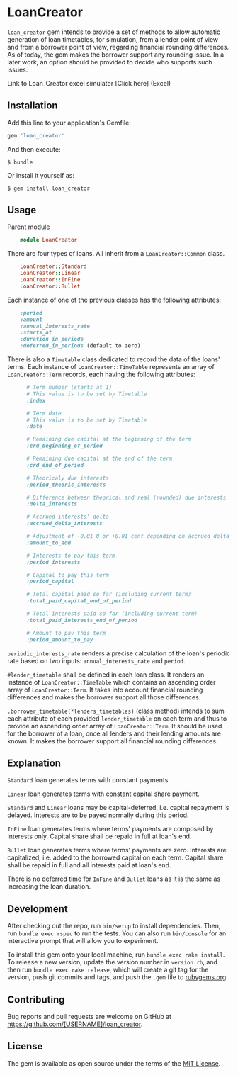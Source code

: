 # LoanCreator

`loan_creator` gem intends to provide a set of methods to allow automatic
generation of loan timetables, for simulation, from a lender point of view
and from a borrower point of view, regarding financial rounding differences.
As of today, the gem makes the borrower support any rounding issue. In a
later work, an option should be provided to decide who supports such issues.

Link to Loan_Creator excel simulator [Click here] (Excel)

## Installation

Add this line to your application's Gemfile:

```ruby
gem 'loan_creator'
```

And then execute:

    $ bundle

Or install it yourself as:

    $ gem install loan_creator

## Usage

Parent module
```ruby
    module LoanCreator
```

There are four types of loans. All inherit from a `LoanCreator::Common` class.
```ruby
    LoanCreator::Standard
    LoanCreator::Linear
    LoanCreator::InFine
    LoanCreator::Bullet
```

Each instance of one of the previous classes has the following attributes:
```ruby
    :period
    :amount
    :annual_interests_rate
    :starts_at
    :duration_in_periods
    :deferred_in_periods (default to zero)
```

There is also a `Timetable` class dedicated to record the data of the loans' terms.
Each instance of `LoanCreator::TimeTable` represents an array of `LoanCreator::Term` records, each having the following attributes:
```ruby
      # Term number (starts at 1)
      # This value is to be set by Timetable
      :index

      # Term date
      # This value is to be set by Timetable
      :date

      # Remaining due capital at the beginning of the term
      :crd_beginning_of_period

      # Remaining due capital at the end of the term
      :crd_end_of_period

      # Theoricaly due interests
      :period_theoric_interests

      # Difference between theorical and real (rounded) due interests
      :delta_interests

      # Accrued interests' delta
      :accrued_delta_interests

      # Adjustment of -0.01 0 or +0.01 cent depending on accrued_delta_interests
      :amount_to_add

      # Interests to pay this term
      :period_interests

      # Capital to pay this term
      :period_capital

      # Total capital paid so far (including current term)
      :total_paid_capital_end_of_period

      # Total interests paid so far (including current term)
      :total_paid_interests_end_of_period

      # Amount to pay this term
      :period_amount_to_pay
```

`periodic_interests_rate` renders a precise calculation of the loan's periodic rate based on two inputs: `annual_interests_rate` and `period`.

`#lender_timetable` shall be defined in each loan class. It renders
an instance of `LoanCreator::TimeTable` which contains an ascending order array of `LoanCreator::Term`.
It takes into account financial rounding differences and makes the borrower
support all those differences.

`.borrower_timetable(*lenders_timetables)` (class method) intends to sum each attribute of
each provided `lender_timetable` on each term and thus to provide an ascending order array of
`LoanCreator::Term`. It should be used for the borrower of a loan, once all lenders and their lending amounts
are known. It makes the borrower support all financial rounding differences.

## Explanation

`Standard` loan generates terms with constant payments.

`Linear` loan generates terms with constant capital share payment.

`Standard` and `Linear` loans may be capital-deferred, i.e. capital repayment is delayed. Interests are to be payed normally during this period.

`InFine` loan generates terms where terms' payments are composed by interests only.
Capital share shall be repaid in full at loan's end.

`Bullet` loan generates terms where terms' payments are zero.
Interests are capitalized, i.e. added to the borrowed capital on each term.
Capital share shall be repaid in full and all interests paid at loan's end.

There is no deferred time for `InFine` and `Bullet` loans as it is the same as increasing the loan duration.

## Development

After checking out the repo, run `bin/setup` to install dependencies. Then, run `bundle exec rspec` to run the tests. You can also run `bin/console` for an interactive prompt that will allow you to experiment.

To install this gem onto your local machine, run `bundle exec rake install`. To release a new version, update the version number in `version.rb`, and then run `bundle exec rake release`, which will create a git tag for the version, push git commits and tags, and push the `.gem` file to [rubygems.org](https://rubygems.org).

## Contributing

Bug reports and pull requests are welcome on GitHub at https://github.com/[USERNAME]/loan_creator.


## License

The gem is available as open source under the terms of the [MIT License](http://opensource.org/licenses/MIT).
